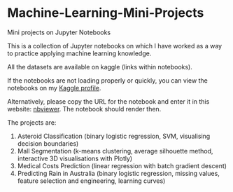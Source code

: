 # Machine-Learning-Mini-Projects
Mini projects on Jupyter Notebooks 

This is a collection of Jupyter notebooks on which I have worked as a way to practice applying machine learning knowledge. 
 
All the datasets are available on kaggle (links within notebooks).

If the notebooks are not loading properly or quickly, you can view the notebooks on my [Kaggle profile](https://www.kaggle.com/KaggleUser654/notebooks).

Alternatively, please copy the URL for the notebook and enter it in this website: 
[nbviewer](https://nbviewer.jupyter.org/). The notebook should render then. 


The projects are:

1. Asteroid Classification (binary logistic regression, SVM, visualising decision boundaries)
2. Mall Segmentation (k-means clustering, average silhouette method, interactive 3D visualisations with Plotly)
3. Medical Costs Prediction (linear regression with batch gradient descent)
4. Predicting Rain in Australia (binary logistic regression, missing values, feature selection and engineering, learning curves)

